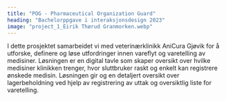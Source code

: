 ```yaml
---
title: "POG - Pharmaceutical Organization Guard"
heading: "Bachelorppgave i interaksjonsdesign 2023"
image: "project_1_Eirik Thørud Granmorken.webp"
---
```


I dette prosjektet samarbeidet vi med veterinærklinikk AniCura Gjøvik for å utforske, definere og løse utfordringer innen vareflyt og varetelling av medisiner. Løsningen er en digital tavle som skaper oversikt over hvilke medisiner klinikken trenger, hvor sluttbruker raskt og enkelt kan registrere ønskede medisin. Løsningen gir og en detaljert oversikt over lagerbeholdning ved hjelp av registrering av uttak og oversiktlig liste for varetelling.
